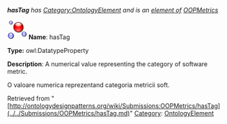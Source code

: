 ___hasTag__ has [Category:OntologyElement](../../Category/OntologyElement.md "Category:OntologyElement") and is an [element of](../../Property/ElementOf.md "Property:ElementOf") [OOPMetrics](../../Submissions/OOPMetrics.md "Submissions:OOPMetrics")_


  




[![DatatypeProperty](../../images/thumb/a/a5/DatatypeProperty.gif/45px-DatatypeProperty.gif)](../../Image/DatatypeProperty.gif.md "DatatypeProperty")
__Name__: hasTag 


__Type:__ owl:DatatypeProperty 


__Description__: A numerical value representing the category of software metric.


  



O valoare numerica reprezentand categoria metricii soft. 





Retrieved from "[http://ontologydesignpatterns.org/wiki/Submissions:OOPMetrics/hasTag](../../Submissions/OOPMetrics/hasTag.md)"
 [Category](http://ontologydesignpatterns.org/wiki/Special:Categories "Special:Categories"): [OntologyElement](../../Category/OntologyElement.md "Category:OntologyElement")